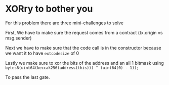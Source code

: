 # XORry to bother you

For this problem there are three mini-challenges to solve

First, 
We have to make sure the request comes from a contract (tx.origin vs msg.sender) 

Next we have to make sure that the code call is in the constructor because we want it to have ```extcodesize``` of 0


Lastly we make sure to xor the bits of the address and an all 1 bitmask using ``` bytes8(uint64(keccak256(address(this))) ^ (uint64(0) - 1)); ``` 

To pass the last gate. 

